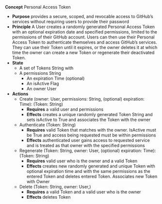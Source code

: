 <strong>Concept</strong> Personal Access Token
  - <strong>Purpose</strong> provides a secure, scoped, and revocable access to GitHub’s services without requiring users to provide their password
  - <strong>Principle</strong>
    A User creates a randomly generated Personal Access Token with an optional expiration date and specified permissions, limited to the permissions of their GitHub account. Users can then use their Personal Access Token to authenticate themselves and access GitHub’s services. They can use their Token until it expires, or the owner deletes it at which time the owner can create a new Token or regenerate their deactivated Token. 
  - <strong>State</strong>
    + A set of Tokens String with
    + A permissions String
	  + An expiration Time (optional)
	  + An isActive Flag
	  + An owner User
  - <strong>Actions</strong>
    + Create (owner: User, permissions: String, (optional) expiration: Time): (Token: String)
	    * <strong>Requires</strong> a valid user and permissions
      * <strong>Effects</strong> creates a unique randomly generated Token String and sets isActive to True and associates the Token with the owner
    + Authenticate (Token: String)
      * <strong>Requires</strong> valid Token that matches with the owner. IsActive must be True and access being requested must be within permissions
      * <strong>Effects</strong> authenticated user gains access to requested service and is treated as that owner with the specified permissions
    + Regenerate (Token: String, owner: User, (optional) expiration: Time): (Token: String)
	    * <strong>Requires</strong> valid user who is the owner and a valid Token
      * <strong>Effects</strong> creates new randomly generated and unique Token with optional expiration time and with the same permissions as the entered Token and deletes entered Token. Associates new Token with Owner
    + Delete (Token: String, owner: User,)
	     * <strong>Requires</strong> a valid Token and a valid user who is the owner
       * <strong>Effects</strong> deletes Token
